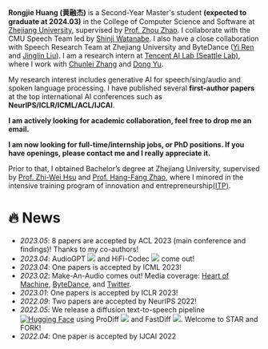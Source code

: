**Rongjie Huang (黄融杰)** is a Second-Year Master's student **(expected to graduate at 2024.03)** in the College of Computer Science and Software at [Zhejiang University](https://www.zju.edu.cn/english/), supervised by [Prof. Zhou Zhao](https://person.zju.edu.cn/zhaozhou). I collaborate with the CMU Speech Team led by [Shinji Watanabe](https://scholar.google.com/citations?user=U5xRA6QAAAAJ). I also have a close collaboration with Speech Research Team at Zhejiang University and ByteDance ([Yi Ren](https://github.com/RayeRen) and [Jinglin Liu](https://github.com/MoonInTheRiver)). I am a research intern at [Tencent AI Lab (Seattle Lab)](https://ai.tencent.com/ailab/en/index), where I work with [Chunlei Zhang](https://scholar.google.com/citations?user=NCKZGb0AAAAJ) and [Dong Yu](https://scholar.google.com/citations?user=tMY31_gAAAAJ). 

My research interest includes generative AI for speech/sing/audio and spoken language processing. I have published several **first-author papers** at the top international AI conferences such as **NeurIPS/ICLR/ICML/ACL/IJCAI**.

**I am actively looking for academic collaboration, feel free to drop me an email.**

**I am now looking for full-time/internship jobs, or PhD positions. If you have openings, please contact me and I really appreciate it.**

Prior to that, I obtained Bachelor’s degree at Zhejiang University, supervised by [Prof. Zhi-Wei Hsu](https://person.zju.edu.cn/0014142) and [Prof. Hang-Fang Zhao](https://person.zju.edu.cn/0012062), where I minored in the intensive training program of innovation and entrepreneurship[(ITP)](http://itper.org/index.php/Index).

<!-- Rongjie aims at developing data-driven methods to study the interconnected world and investigates scientific and industrial problems. His research focuses on **multimodal (speech/sing/audio) synthesis, speech translation, and self-supervised learning**.  -->


# 🔥 News
- *2023.05*: 8 papers are accepted by ACL 2023 (main conference and findings)! Thanks to my co-authors!
- *2023.04*: AudioGPT [![](https://img.shields.io/github/stars/AIGC-Audio/AudioGPT?style=social&label=Code+Stars)](https://github.com/AIGC-Audio/AudioGPT) and HiFi-Codec [![](https://img.shields.io/github/stars/yangdongchao/AcademiCodec?style=social&label=Code+Stars)](https://github.com/yangdongchao/AcademiCodec) come out! 
- *2023.04*: One papers is accepted by ICML 2023!
- *2023.02*: Make-An-Audio comes out! Media coverage: [Heart of Machine](https://mp.weixin.qq.com/s/fphIJ13RWRIgGNTwYO06bw), [ByteDance](https://zhuanlan.zhihu.com/p/605228032), and [Twitter](https://twitter.com/_akhaliq/status/1619589070329348096).
- *2023.01*: One papers is accepted by ICLR 2023!
- *2022.09*: Two papers are accepted by NeurIPS 2022!
- *2022.05*: We release a diffusion text-to-speech pipeline [![Hugging Face](https://img.shields.io/badge/%F0%9F%A4%97%20Hugging%20Face-blue)](https://huggingface.co/spaces/Rongjiehuang/ProDiff) using ProDiff [![](https://img.shields.io/github/stars/Rongjiehuang/prodiff?style=social&label=Code+Stars)](https://github.com/Rongjiehuang/prodiff) and FastDiff [![](https://img.shields.io/github/stars/Rongjiehuang/FastDiff?style=social&label=Code+Stars)](https://github.com/Rongjiehuang/FastDiff). Welcome to STAR and FORK!
- *2022.04*: One paper is accepted by IJCAI 2022
